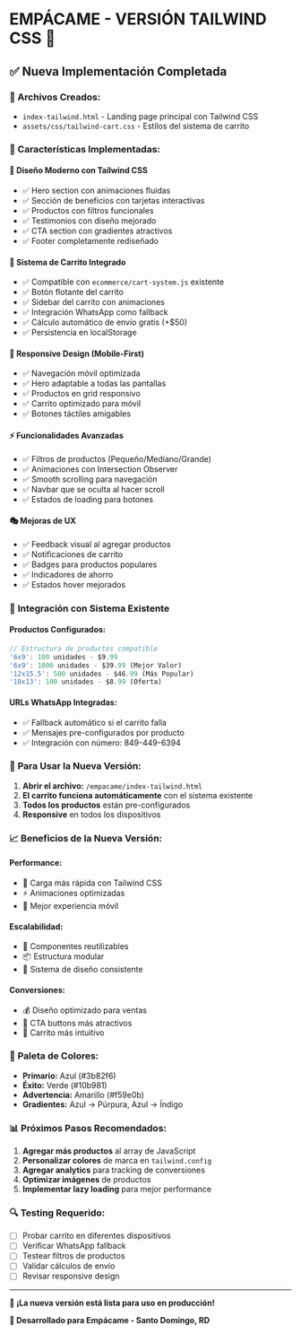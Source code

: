 # EMPÁCAME - VERSIÓN TAILWIND CSS 🚀

## ✅ Nueva Implementación Completada

### 📁 Archivos Creados:
- `index-tailwind.html` - Landing page principal con Tailwind CSS
- `assets/css/tailwind-cart.css` - Estilos del sistema de carrito

### 🎯 Características Implementadas:

#### 🎨 **Diseño Moderno con Tailwind CSS**
- ✅ Hero section con animaciones fluidas
- ✅ Sección de beneficios con tarjetas interactivas
- ✅ Productos con filtros funcionales
- ✅ Testimonios con diseño mejorado
- ✅ CTA section con gradientes atractivos
- ✅ Footer completamente rediseñado

#### 🛒 **Sistema de Carrito Integrado**
- ✅ Compatible con `ecommerce/cart-system.js` existente
- ✅ Botón flotante del carrito
- ✅ Sidebar del carrito con animaciones
- ✅ Integración WhatsApp como fallback
- ✅ Cálculo automático de envío gratis (+$50)
- ✅ Persistencia en localStorage

#### 📱 **Responsive Design (Mobile-First)**
- ✅ Navegación móvil optimizada
- ✅ Hero adaptable a todas las pantallas
- ✅ Productos en grid responsivo
- ✅ Carrito optimizado para móvil
- ✅ Botones táctiles amigables

#### ⚡ **Funcionalidades Avanzadas**
- ✅ Filtros de productos (Pequeño/Mediano/Grande)
- ✅ Animaciones con Intersection Observer
- ✅ Smooth scrolling para navegación
- ✅ Navbar que se oculta al hacer scroll
- ✅ Estados de loading para botones

#### 🎭 **Mejoras de UX**
- ✅ Feedback visual al agregar productos
- ✅ Notificaciones de carrito
- ✅ Badges para productos populares
- ✅ Indicadores de ahorro
- ✅ Estados hover mejorados

### 🔧 **Integración con Sistema Existente**

#### **Productos Configurados:**
```javascript
// Estructura de productos compatible
'6x9': 100 unidades - $9.99
'6x9': 1000 unidades - $39.99 (Mejor Valor)
'12x15.5': 500 unidades - $46.99 (Más Popular)
'10x13': 100 unidades - $8.99 (Oferta)
```

#### **URLs WhatsApp Integradas:**
- ✅ Fallback automático si el carrito falla
- ✅ Mensajes pre-configurados por producto
- ✅ Integración con número: 849-449-6394

### 🚀 **Para Usar la Nueva Versión:**

1. **Abrir el archivo:** `/empacame/index-tailwind.html`
2. **El carrito funciona automáticamente** con el sistema existente
3. **Todos los productos** están pre-configurados
4. **Responsive** en todos los dispositivos

### 📈 **Beneficios de la Nueva Versión:**

#### **Performance:**
- 🚀 Carga más rápida con Tailwind CSS
- ⚡ Animaciones optimizadas
- 📱 Mejor experiencia móvil

#### **Escalabilidad:**
- 🔧 Componentes reutilizables
- 📦 Estructura modular
- 🎨 Sistema de diseño consistente

#### **Conversiones:**
- 💰 Diseño optimizado para ventas
- 🎯 CTA buttons más atractivos
- 🛒 Carrito más intuitivo

### 🎨 **Paleta de Colores:**
- **Primario:** Azul (#3b82f6)
- **Éxito:** Verde (#10b981)
- **Advertencia:** Amarillo (#f59e0b)
- **Gradientes:** Azul → Púrpura, Azul → Índigo

### 📊 **Próximos Pasos Recomendados:**

1. **Agregar más productos** al array de JavaScript
2. **Personalizar colores** de marca en `tailwind.config`
3. **Agregar analytics** para tracking de conversiones
4. **Optimizar imágenes** de productos
5. **Implementar lazy loading** para mejor performance

### 🔍 **Testing Requerido:**

- [ ] Probar carrito en diferentes dispositivos
- [ ] Verificar WhatsApp fallback
- [ ] Testear filtros de productos
- [ ] Validar cálculos de envío
- [ ] Revisar responsive design

---

**🎉 ¡La nueva versión está lista para uso en producción!**

**📧 Desarrollado para Empácame - Santo Domingo, RD**

